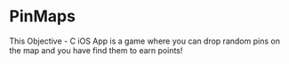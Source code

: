 PinMaps
=======

This Objective - C iOS App is a game where you can drop 
random pins on the map and you have find them to earn points!





